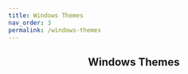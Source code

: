 ```yaml
---
title: Windows Themes
nav_order: 3
permalink: /windows-themes
---
```


<h2 align="center" class="text-delta">Windows Themes</h2>